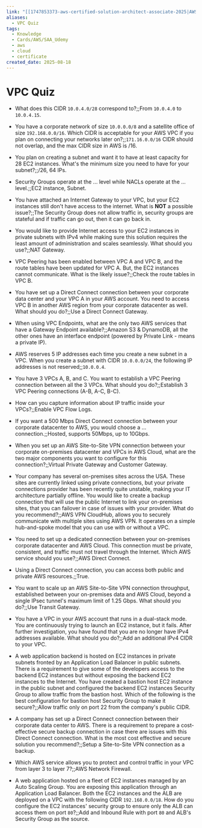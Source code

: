 ```yaml
---
link: "[[1747853373-aws-certified-solution-architect-associate-2025|AWS Certified Solution Architect Associate 2025]]"
aliases:
  - VPC Quiz
tags:
  - Knowledge
  - Cards/AWS/SAA_Udemy
  - aws
  - cloud
  - certificate
created_date: 2025-08-18
---
```

# VPC Quiz
- What does this CIDR `10.0.4.0/28` correspond to?;;From `10.0.4.0` to `10.0.4.15`.
<!--SR:!2025-10-12,38,290-->
- You have a corporate network of size `10.0.0.0/8` and a satellite office of size `192.168.0.0/16`. Which CIDR is acceptable for your AWS VPC if you plan on connecting your networks later on?;;`171.16.0.0/16` CIDR should not overlap, and the max CIDR size in AWS is /16.
<!--SR:!2025-09-10,16,290-->
- You plan on creating a subnet and want it to have at least capacity for 28 EC2 instances. What's the minimum size you need to have for your subnet?;;/26, 64 IPs.
<!--SR:!2025-09-30,27,290-->
- Security Groups operate at the ... level while NACLs operate at the ... level.;;EC2 instance, Subnet.
<!--SR:!2025-10-03,32,270-->
- You have attached an Internet Gateway to your VPC, but your EC2 instances still don't have access to the internet. What is **NOT** a possible issue?;;The Security Group does not allow traffic in, security groups are stateful and if traffic can go out, then it can go back in.
<!--SR:!2025-09-08,14,290-->
- You would like to provide Internet access to your EC2 instances in private subnets with IPv4 while making sure this solution requires the least amount of administration and scales seamlessly. What should you use?;;NAT Gateway.
<!--SR:!2025-09-23,25,270-->
- VPC Peering has been enabled between VPC A and VPC B, and the route tables have been updated for VPC A. But, the EC2 instances cannot communicate. What is the likely issue?;;Check the route tables in VPC B.
<!--SR:!2025-09-10,16,290-->
- You have set up a Direct Connect connection between your corporate data center and your VPC A in your AWS account. You need to access VPC B in another AWS region from your corporate datacenter as well. What should you do?;;Use a Direct Connect Gateway.
<!--SR:!2025-09-10,16,290-->
- When using VPC Endpoints, what are the only two AWS services that have a Gateway Endpoint available?;;Amazon S3 & DynamoDB, all the other ones have an interface endpoint (powered by Private Link - means a private IP).
<!--SR:!2025-09-09,15,290-->
- AWS reserves 5 IP addresses each time you create a new subnet in a VPC. When you create a subnet with CIDR `10.0.0.0/24`, the following IP addresses is not reserved;;`10.0.0.4`.
<!--SR:!2025-09-10,16,290-->
- You have 3 VPCs A, B, and C. You want to establish a VPC Peering connection between all the 3 VPCs. What should you do?;;Establish 3 VPC Peering connections (A-B, A-C, B-C).
<!--SR:!2025-09-09,15,290-->
- How can you capture information about IP traffic inside your VPCs?;;Enable VPC Flow Logs.
<!--SR:!2025-09-10,16,290-->
- If you want a 500 Mbps Direct Connect connection between your corporate datacenter to AWS, you would choose a ... connection.;;Hosted, supports 50Mbps, up to 10Gbps.
<!--SR:!2025-09-07,4,250-->
- When you set up an AWS Site-to-Site VPN connection between your corporate on-premises datacenter and VPCs in AWS Cloud, what are the two major components you want to configure for this connection?;;Virtual Private Gateway and Customer Gateway.
<!--SR:!2025-10-04,33,270-->
- Your company has several on-premises sites across the USA. These sites are currently linked using private connections, but your private connections provider has been recently quite unstable, making your IT architecture partially offline. You would like to create a backup connection that will use the public Internet to link your on-premises sites, that you can failover in case of issues with your provider. What do you recommend?;;AWS VPN CloudHub, allows you to securely communicate with multiple sites using AWS VPN. It operates on a simple hub-and-spoke model that you can use with or without a VPC.
<!--SR:!2025-09-16,15,230-->
- You need to set up a dedicated connection between your on-premises corporate datacenter and AWS Cloud. This connection must be private, consistent, and traffic must not travel through the Internet. Which AWS service should you use?;;AWS Direct Connect.
<!--SR:!2025-09-11,6,250-->
- Using a Direct Connect connection, you can access both public and private AWS resources.;;True.
<!--SR:!2025-09-08,14,290-->
- You want to scale up an AWS Site-to-Site VPN connection throughput, established between your on-premises data and AWS Cloud, beyond a single IPsec tunnel's maximum limit of 1.25 Gbps. What should you do?;;Use Transit Gateway.
<!--SR:!2025-09-06,2,150-->
- You have a VPC in your AWS account that runs in a dual-stack mode. You are continuously trying to launch an EC2 instance, but it fails. After further investigation, you have found that you are no longer have IPv4 addresses available. What should you do?;;Add an additional IPv4 CIDR to your VPC.
<!--SR:!2025-09-10,16,290-->
- A web application backend is hosted on EC2 instances in private subnets fronted by an Application Load Balancer in public subnets. There is a requirement to give some of the developers access to the backend EC2 instances but without exposing the backend EC2 instances to the Internet. You have created a bastion host EC2 instance in the public subnet and configured the backend EC2 instances Security Group to allow traffic from the bastion host. Which of the following is the best configuration for bastion host Security Group to make it secure?;;Allow traffic only on port 22 from the company's public CIDR.
<!--SR:!2025-09-19,18,250-->
- A company has set up a Direct Connect connection between their corporate data center to AWS. There is a requirement to prepare a cost-effective secure backup connection in case there are issues with this Direct Connect connection. What is the most cost effective and secure solution you recommend?;;Setup a Site-to-Site VPN connection as a backup.
<!--SR:!2025-09-11,10,250-->
- Which AWS service allows you to protect and control traffic in your VPC from layer 3 to layer 7?;;AWS Network Firewall.
<!--SR:!2025-09-09,15,290-->
- A web application hosted on a fleet of EC2 instances managed by an Auto Scaling Group. You are exposing this application through an Application Load Balancer. Both the EC2 instances and the ALB are deployed on a VPC with the following CIDR `192.168.0.0/18`. How do you configure the EC2 instances' security group to ensure only the ALB can access them on port `80`?;;Add and Inbound Rule with port `80` and ALB's Security Group as the source.
<!--SR:!2025-09-08,14,290-->







